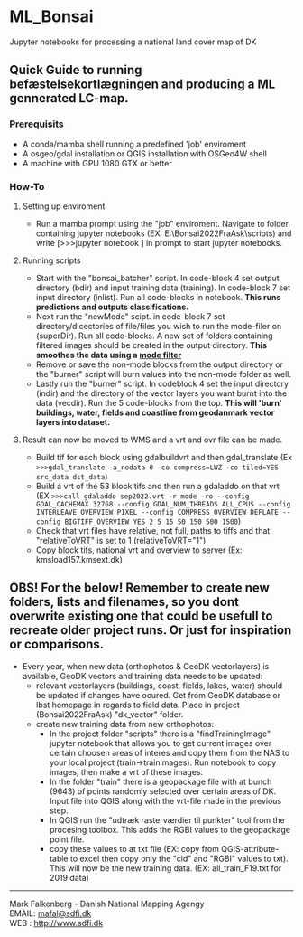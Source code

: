 # ML_Bonsai
Jupyter notebooks for processing a national land cover map of DK

## Quick Guide to running befæstelsekortlægningen and producing a ML gennerated LC-map.

### Prerequisits
- A conda/mamba shell running a predefined 'job' enviroment
- A osgeo/gdal installation or QGIS installation with OSGeo4W shell
- A machine with GPU 1080 GTX or better

### How-To
1. Setting up enviroment
 	- Run a mamba prompt using the "job" enviroment. Navigate to folder containing jupyter notebooks (EX: E:\Bonsai2022FraAsk\scripts) and write [>>>jupyter notebook ] in prompt to start jupyter notebooks.

2. Running scripts
	- Start with the "bonsai_batcher" script. In code-block 4 set output directory (bdir) and input training data (training). In code-block 7 set input directory (inlist). Run all code-blocks in notebook. **This runs predictions and outputs classifications.**
	- Next run the "newMode" scipt. in code-block 7 set directory/dicectories of file/files you wish to run the mode-filer on (superDir). Run all code-blocks. A new set of folders containing filtered images should be created in the output directory. **This smoothes the data using a [mode filter](https://warwick.ac.uk/fac/sci/statistics/staff/research_students/ip/postphd/)**
	- Remove or save the non-mode blocks from the output directory or the "burner" script will burn values into the non-mode folder as well.
	- Lastly run the "burner" script. In codeblock 4 set the input directory (indir) and the directory of the vector layers you want burnt into the data (vecdir). Run the 5 code-blocks from the top. **This will 'burn' buildings, water, fields and coastline from geodanmark vector layers into dataset.**

3. Result can now be moved to WMS and a vrt and ovr file can be made.
	- Build tif for each block using gdalbuildvrt and then gdal_translate (Ex `>>>gdal_translate -a_nodata 0 -co compress=LWZ -co tiled=YES src_data dst_data`)
	- Build a vrt of the 53 block tifs and then run a gdaladdo on that vrt (EX `>>>call gdaladdo sep2022.vrt -r mode -ro --config GDAL_CACHEMAX 32768 --config GDAL_NUM_THREADS ALL_CPUS --config INTERLEAVE_OVERVIEW PIXEL --config COMPRESS_OVERVIEW DEFLATE --config BIGTIFF_OVERVIEW YES 2 5 15 50 150 500 1500`)
	- Check that vrt files have relative, not full, paths to tiffs and that "relativeToVRT" is set to 1 (relativeToVRT="1")
	- Copy block tifs, national vrt and overview to server (Ex: kmsload157.kmsext.dk)
	
## OBS! For the below! Remember to create new folders, lists and filenames, so you dont overwrite existing one that could be usefull to recreate older project runs. Or just for inspiration or comparisons.
	
- Every year, when new data (orthophotos & GeoDK vectorlayers) is available, GeoDK vectors and training data needs to be updated:
	- relevant vectorlayers (buildings, coast, fields, lakes, water) should be updated if changes have ocured. Get from GeoDK database or lbst homepage in regards to field data. Place in project (Bonsai2022FraAsk) "dk_vector" folder.
	- create new training data from new orthophotos:
		- In the project folder "scripts" there is a "findTrainingImage" jupyter notebook that allows you to get current images over certain choosen areas of interes and copy them from the NAS to your local project (train->trainimages). Run notebook to copy images, then make a vrt of these images.
		- In the folder "train" there is a geopackage file with at bunch (9643) of points randomly selected over certain areas of DK. Input file into QGIS along with the vrt-file made in the previous step.
		- In QGIS run the "udtræk rasterværdier til punkter" tool from the procesing toolbox. This adds the RGBI values to the geopackage point file.
		- copy these values to at txt file (EX: copy from QGIS-attribute-table to excel then copy only the "cid" and "RGBI" values to txt). This will now be the new training data. (EX: all_train_F19.txt for 2019 data)
		
-----------------------------------------------------------------------
Mark Falkenberg - Danish National Mapping Agengy  
EMAIL: mafal@sdfi.dk  
WEB  : http://www.sdfi.dk  
